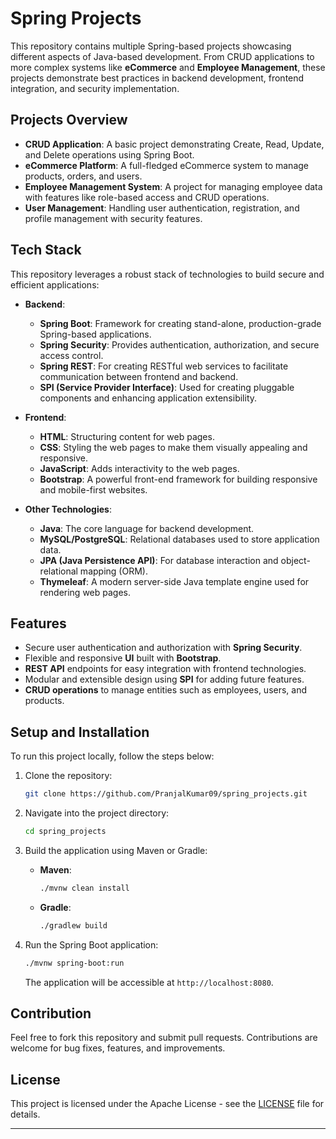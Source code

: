 # Spring Projects

This repository contains multiple Spring-based projects showcasing different aspects of Java-based development. From CRUD applications to more complex systems like **eCommerce** and **Employee Management**, these projects demonstrate best practices in backend development, frontend integration, and security implementation.

## Projects Overview

- **CRUD Application**: A basic project demonstrating Create, Read, Update, and Delete operations using Spring Boot.
- **eCommerce Platform**: A full-fledged eCommerce system to manage products, orders, and users.
- **Employee Management System**: A project for managing employee data with features like role-based access and CRUD operations.
- **User Management**: Handling user authentication, registration, and profile management with security features.

## Tech Stack

This repository leverages a robust stack of technologies to build secure and efficient applications:

- **Backend**:
  - **Spring Boot**: Framework for creating stand-alone, production-grade Spring-based applications.
  - **Spring Security**: Provides authentication, authorization, and secure access control.
  - **Spring REST**: For creating RESTful web services to facilitate communication between frontend and backend.
  - **SPI (Service Provider Interface)**: Used for creating pluggable components and enhancing application extensibility.
  
- **Frontend**:
  - **HTML**: Structuring content for web pages.
  - **CSS**: Styling the web pages to make them visually appealing and responsive.
  - **JavaScript**: Adds interactivity to the web pages.
  - **Bootstrap**: A powerful front-end framework for building responsive and mobile-first websites.
  
- **Other Technologies**:
  - **Java**: The core language for backend development.
  - **MySQL/PostgreSQL**: Relational databases used to store application data.
  - **JPA (Java Persistence API)**: For database interaction and object-relational mapping (ORM).
  - **Thymeleaf**: A modern server-side Java template engine used for rendering web pages.

## Features

- Secure user authentication and authorization with **Spring Security**.
- Flexible and responsive **UI** built with **Bootstrap**.
- **REST API** endpoints for easy integration with frontend technologies.
- Modular and extensible design using **SPI** for adding future features.
- **CRUD operations** to manage entities such as employees, users, and products.
  
## Setup and Installation

To run this project locally, follow the steps below:

1. Clone the repository:
   ```bash
   git clone https://github.com/PranjalKumar09/spring_projects.git
   ```

2. Navigate into the project directory:
   ```bash
   cd spring_projects
   ```

3. Build the application using Maven or Gradle:
   - **Maven**:
     ```bash
     ./mvnw clean install
     ```
   - **Gradle**:
     ```bash
     ./gradlew build
     ```

4. Run the Spring Boot application:
   ```bash
   ./mvnw spring-boot:run
   ```

   The application will be accessible at `http://localhost:8080`.

## Contribution

Feel free to fork this repository and submit pull requests. Contributions are welcome for bug fixes, features, and improvements.

## License

This project is licensed under the Apache License - see the [LICENSE](LICENSE) file for details.

---